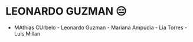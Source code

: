 # LEONARDO GUZMAN :expressionless:
 - MAthias CUrbelo - Leonardo Guzman - Mariana Ampudia - Lia Torres - Luis Millan
